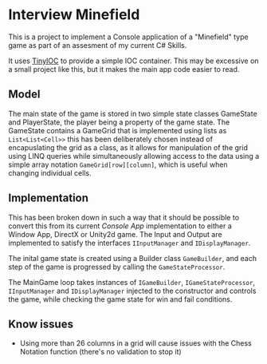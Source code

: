 # Interview Minefield
This is a project to implement a Console application of a "Minefield" type game as part of an assesment of my current C# Skills.

It uses [TinyIOC](https://github.com/grumpydev/TinyIoC/) to provide a simple IOC container. This may be excessive on a small project like this, but it makes the main app code easier to read.

## Model
The main state of the game is stored in two simple state classes GameState and PlayerState, the player being a property of the game state.
The GameState contains a GameGrid that is implemented using lists as `List<List<Cell>>` this has been deliberately chosen instead of encapuslating the grid as a class, as it allows for manipulation of the grid using LINQ queries while simultaneously allowing access to the data using a simple array notation `GameGrid[row][column]`, which is useful when changing individual cells. 

## Implementation
This has been broken down in such a way that it should be possible to convert this from its current *Console App* implementation to either a Window App, DirectX or Unity2d game. The Input and Output are implemented to satisfy the interfaces `IInputManager` and `IDisplayManager`. 

The inital game state is created using a Builder class `GameBuilder`, and each step of the game is progressed by calling the `GameStateProcessor`.

The MainGame loop takes instances of `IGameBuilder`, `IGameStateProcessor`, `IInputManager` and `IDisplayManager` injected to the constructor and controls the game, while checking the game state for win and fail conditions.


## Know issues
* Using more than 26 columns in a grid will cause issues with the Chess Notation function (there's no validation to stop it)

